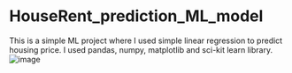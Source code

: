 # HouseRent_prediction_ML_model
This is a simple ML project where I used simple linear regression to predict housing price. I used pandas, numpy, matplotlib and sci-kit learn library.
![image](https://github.com/ShouvikXIV/HouseRent_prediction_ML_model/assets/85792552/53e0dabf-978e-427a-ac08-b3c12d9eec7b)
